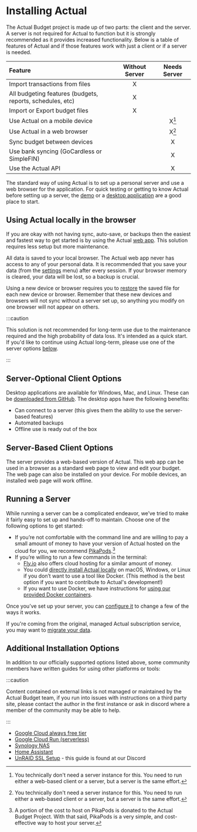 # Installing Actual

The Actual Budget project is made up of two parts: the client and the server.  A server is not required for Actual to function but it is strongly recommended as it provides increased functionality. Below is a table of features of Actual and if those features work with just a client or if a server is needed.

| Feature | Without Server | Needs Server |
|:-|:-:|:-:|
| Import transactions from files | X | |
| All budgeting features (budgets, reports, schedules, etc) | X | |
| Import or Export budget files | X | |
| Use Actual on a mobile device | | X[^1] |
| Use Actual in a web browser | | X[^1] |
| Sync budget between devices| | X |
| Use bank syncing (GoCardless or SimpleFIN)| | X |
| Use the Actual API | | X |

The standard way of using Actual is to set up a personal server and use a web browser for the application. For quick testing or getting to know Actual before setting up a server, the [demo](https://demo.actualbudget.org) or a [desktop application](https://github.com/actualbudget/actual/releases) are a good place to start.

## Using Actual locally in the browser

If you are okay with not having sync, auto-save, or backups then the easiest and fastest way to get started is by using the Actual [web app](https://app.actualbudget.org). This solution requires less setup but more maintenance.

All data is saved to your local browser. The Actual web app never has access to any of your personal data. It is recommended that you save your data (from the [settings](/docs/backup-restore/backup) menu) after every session. If your browser memory is cleared, your data will be lost, so a backup is crucial.

Using a new device or browser requires you to [restore](/docs/backup-restore/restore) the saved file for each new device or browser. Remember that these new devices and browsers will not sync without a server set up, so anything you modify on one browser will not appear on others.

:::caution

This solution is not recommended for long-term use due to the maintenance required and the high probability of data loss. It's intended as a quick start. If you'd like to continue using Actual long-term, please use one of the server options [below](#running-a-server).

:::

## Server-Optional Client Options

Desktop applications are available for Windows, Mac, and Linux. These can be [downloaded from GitHub](https://github.com/actualbudget/actual/releases). The desktop apps have the following benefits:
* Can connect to a server (this gives them the ability to use the server-based features)
* Automated backups
* Offline use is ready out of the box

## Server-Based Client Options

The server provides a web-based version of Actual. This web app can be used in a browser as a standard web page to view and edit your budget. The web page can also be installed on your device. For mobile devices, an installed web page will work offline.

## Running a Server

While running a server can be a complicated endeavor, we’ve tried to make it fairly easy to set up and hands-off to maintain. Choose one of the following options to get started:

- If you’re not comfortable with the command line and are willing to pay a small amount of money to have your version of Actual hosted on the cloud for you, we recommend [PikaPods](pikapods.md).[^2]
- If you’re willing to run a few commands in the terminal:
  - [Fly.io](fly.md) also offers cloud hosting for a similar amount of money.
  - You could [directly install Actual locally](local.md) on macOS, Windows, or Linux if you don’t want to use a tool like Docker. (This method is the best option if you want to contribute to Actual's development!)
  - If you want to use Docker, we have instructions for [using our provided Docker containers](docker.md).

Once you’ve set up your server, you can [configure it](../config/index.md) to change a few of the ways it works.

If you're coming from the original, managed Actual subscription service, you may want to [migrate your data](../migration/index.md).

## Additional Installation Options

In addition to our officially supported options listed above, some community members have written guides for using other platforms or tools:

:::caution

Content contained on external links is not managed or maintained by the Actual Budget team, if you run into issues with instructions on a third party site, please contact the author in the first instance or ask in discord where a member of the community may be able to help.

:::

- [Google Cloud always free tier](https://github.com/eatonc/actual-gcp)
- [Google Cloud Run (serverless)](https://github.com/daniefdz/actual-run)
- [Synology NAS](https://mariushosting.com/how-to-install-actual-on-your-synology-nas/)
- [Home Assistant](https://github.com/sztupy/hassio-actualbudget/blob/main/README.md)
- [UnRAID SSL Setup](https://discord.com/channels/937901803608096828/1158941114603155477) - this guide is found at our Discord

[^1]: You technically don't need a server instance for this. You need to run either a web-based client or a server, but a server is the same effort.
[^2]: A portion of the cost to host on PikaPods is donated to the Actual Budget Project. With that said, PikaPods is a very simple, and cost-effective way to host your server.
